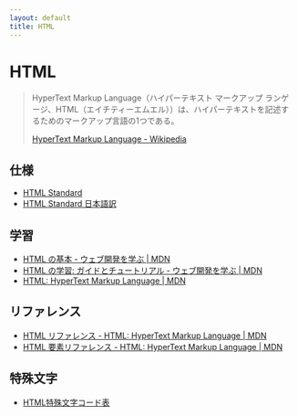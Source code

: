 ```yaml
---
layout: default
title: HTML
---
```

# HTML

> HyperText Markup Language（ハイパーテキスト マークアップ ランゲージ、HTML（エイチティーエムエル））は、ハイパーテキストを記述するためのマークアップ言語の1つである。
> 
> [HyperText Markup Language - Wikipedia](https://ja.wikipedia.org/wiki/HyperText_Markup_Language)



## 仕様

- [HTML Standard](https://html.spec.whatwg.org/multipage/)
- [HTML Standard 日本語訳](https://momdo.github.io/html/)


## 学習

- [HTML の基本 - ウェブ開発を学ぶ &#124; MDN](https://developer.mozilla.org/ja/docs/Learn/Getting_started_with_the_web/HTML_basics)
- [HTML の学習: ガイドとチュートリアル - ウェブ開発を学ぶ &#124; MDN](https://developer.mozilla.org/ja/docs/Learn/HTML)
- [HTML: HyperText Markup Language &#124; MDN](https://developer.mozilla.org/ja/docs/Web/HTML)


## リファレンス

- [HTML リファレンス - HTML: HyperText Markup Language &#124; MDN](https://developer.mozilla.org/ja/docs/Web/HTML/Reference)
- [HTML 要素リファレンス - HTML: HyperText Markup Language &#124; MDN](https://developer.mozilla.org/ja/docs/Web/HTML/Element)


## 特殊文字

- [HTML特殊文字コード表](http://www.shurey.com/js/labo/character.html)
